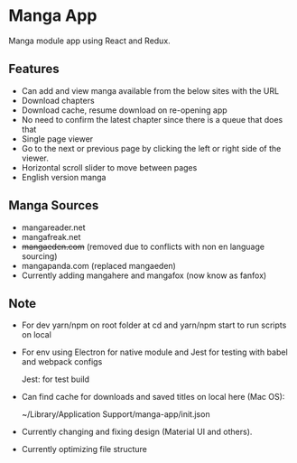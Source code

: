 # Manga App

Manga module app using React and Redux.

## Features

* Can add and view manga available from the below sites with the URL
* Download chapters
* Download cache, resume download on re-opening app
* No need to confirm the latest chapter since there is a queue that does that
* Single page viewer
* Go to the next or previous page by clicking the left or right side of the viewer.
* Horizontal scroll slider to move between pages
* English version manga

## Manga Sources

* mangareader.net
* mangafreak.net
* ~~mangaeden.com~~ (removed due to conflicts with non en language sourcing)
* mangapanda.com (replaced mangaeden)
* Currently adding mangahere and mangafox (now know as fanfox)

## Note

* For dev yarn/npm on root folder at cd <foldername> and yarn/npm start to run scripts on local
* For env using Electron for native module and Jest for testing with babel and webpack configs
    
    Jest: for test build
    
* Can find cache for downloads and saved titles on local here (Mac OS):

    ~/Library/Application Support/manga-app/init.json

* Currently changing and fixing design (Material UI and others).
* Currently optimizing file structure
